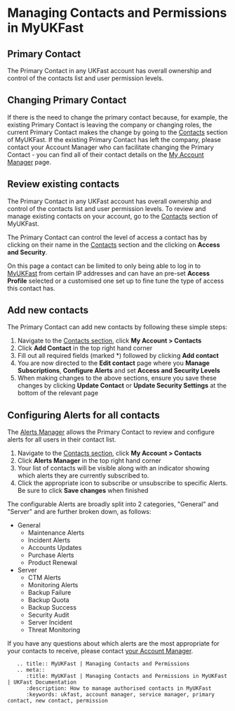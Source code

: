 # Managing Contacts and Permissions in MyUKFast


## Primary Contact
The Primary Contact in any UKFast account has overall ownership and control of the contacts list and user permission levels.

## Changing Primary Contact
If there is the need to change the primary contact because, for example, the existing Primary Contact is leaving the company or changing roles, the current Primary Contact makes the change by going to the [Contacts](https://my.ukfast.co.uk/account/list-contacts.php) section of MyUKFast.
If the existing Primary Contact has left the company, please contact your Account Manager who can facilitate changing the Primary Contact - you can find all of their contact details on the [My Account Manager](https://my.ukfast.co.uk/account/your-account-manager.php) page.

## Review existing contacts
The Primary Contact in any UKFast account has overall ownership and control of the contacts list and user permission levels. To review and manage existing contacts on your account, go to the [Contacts](https://my.ukfast.co.uk/account/list-contacts.php) section of MyUKFast.

The Primary Contact can control the level of access a contact has by clicking on their name in the [Contacts](https://my.ukfast.co.uk/account/list-contacts.php) section and the clicking on **Access and Security**.

On this page a contact can be limited to only being able to log in to [MyUKFast](https://my.ukfast.co.uk) from certain IP addresses and can have an pre-set **Access Profile** selected or a customised one set up to fine tune the type of access this contact has.


## Add new contacts
The Primary Contact can add new contacts by following these simple steps:

 1. Navigate to the [Contacts section](https://my.ukfast.co.uk/account/add-contact.php), click **My Account > Contacts**
 2. Click **Add Contact** in the top right hand corner
 3. Fill out all required fields (marked *) followed by clicking **Add contact**
 4. You are now directed to the **Edit contact** page where you **Manage Subscriptions**, **Configure Alerts** and set **Access and Security Levels**
 5. When making changes to the above sections, ensure you save these changes by clicking **Update Contact** or **Update Security Settings** at the bottom of the relevant page

## Configuring Alerts for all contacts
The [Alerts Manager](https://my.ukfast.co.uk/alerts-manager/index.php) allows the Primary Contact to review and configure alerts for all users in their contact list.
 1. Navigate to the [Contacts section](https://my.ukfast.co.uk/account/add-contact.php), click **My Account > Contacts**
 2. Click **Alerts Manager** in the top right hand corner
 3. Your list of contacts will be visible along with an indicator showing which alerts they are currently subscribed to.
 4. Click the appropriate icon to subscribe or unsubscribe to specific Alerts. Be sure to click **Save changes** when finished

The configurable Alerts are broadly split into 2 categories, "General" and "Server" and are further broken down, as follows:
 - General
   - Maintenance Alerts
   - Incident Alerts
   - Accounts Updates
   - Purchase Alerts
   - Product Renewal
 - Server
   - CTM Alerts
   - Monitoring Alerts
   - Backup Failure
   - Backup Quota
   - Backup Success
   - Security Audit
   - Server Incident
   - Threat Monitoring

If you have any questions about which alerts are the most appropriate for your contacts to receive, please contact [your Account Manager](account-manager).

```eval_rst
   .. title:: MyUKFast | Managing Contacts and Permissions
   .. meta::
      :title: MyUKFast | Managing Contacts and Permissions in MyUKFast | UKFast Documentation
      :description: How to manage authorised contacts in MyUKFast
      :keywords: ukfast, account manager, service manager, primary contact, new contact, permission
```


